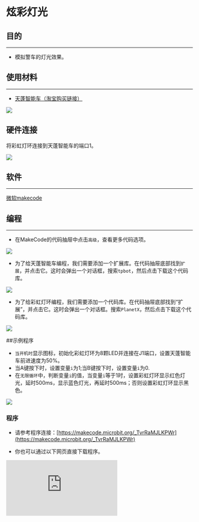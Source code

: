 ﻿---
sidebar_position: 18
sidebar_label: 炫彩灯光
---

# 炫彩灯光

## 目的
---
- 模拟警车的灯光效果。

## 使用材料
---

- [天蓬智能车（淘宝购买链接）](https://item.taobao.com/item.htm?ft=t&id=627045784239)



![](https://wiki-media-ef.oss-cn-hongkong.aliyuncs.com//images/TPBot_tianpeng_case_01_01.png)





## 硬件连接

将彩虹灯环连接到天蓬智能车的端口1。


![](https://wiki-media-ef.oss-cn-hongkong.aliyuncs.com//images/TPBot_tianpeng_case_16_03.png)



## 软件
---
[微软makecode](https://makecode.microbit.org/#)


## 编程
---


- 在MakeCode的代码抽屉中点击`高级`，查看更多代码选项。

![](https://wiki-media-ef.oss-cn-hongkong.aliyuncs.com//images/TPBot_tianpeng_case_01_02.png)

- 为了给天蓬智能车编程，我们需要添加一个扩展库。在代码抽屉底部找到`扩展`，并点击它。这时会弹出一个对话框，搜索`tpbot`，然后点击下载这个代码库。

![](https://wiki-media-ef.oss-cn-hongkong.aliyuncs.com//images/TPBot_tianpeng_case_01_03.png)

- 为了给彩虹灯环编程，我们需要添加一个代码库。在代码抽屉底部找到“扩展”，并点击它。这时会弹出一个对话框。搜索`PlanetX`，然后点击下载这个代码库。

![](https://wiki-media-ef.oss-cn-hongkong.aliyuncs.com//images/TPBot_tianpeng_case_15_03.png)

##示例程序

- `当开机时`显示图标，初始化彩虹灯环为8颗LED并连接在J1端口，设置天蓬智能车前进速度为50%。
- 当A键按下时，设置变量`i`为1;当B键按下时，设置变量`i`为0.
- 在`无限循环`中，判断变量`i`的值，当变量`i`等于1时，设置彩虹灯环显示红色灯光，延时500ms，显示蓝色灯光，再延时500ms；否则设置彩虹灯环显示黑色。


![](https://wiki-media-ef.oss-cn-hongkong.aliyuncs.com//images/TPBot_tianpeng_case_16_04.png)


### 程序
- 请参考程序连接：[https://makecode.microbit.org/_TvrRaMJLKPWr](https://makecode.microbit.org/_TvrRaMJLKPWr)

- 你也可以通过以下网页直接下载程序。

<div
    style={{
        position: 'relative',
        paddingBottom: '60%',
        overflow: 'hidden',
    }}
>
    <iframe
        src="https://makecode.microbit.org/_TvrRaMJLKPWr"
        frameborder="0"
        sandbox="allow-popups allow-forms allow-scripts allow-same-origin"
        style={{
            position: 'absolute',
            width: '100%',
            height: '100%',
        }}
    />
</div>

---
## 结论
---

- 开启电源后，天蓬智能车向前行驶，通过按下micro:bit上的A键使彩虹灯环循环切换红色灯光和蓝色灯光，按下micro:bit上的B键则关闭彩虹灯环


## 思考
---


## 常见问题
---
Q:使用案例中的代码发现小车不能正常运行？
A:电池电量不足，增大程序中的小车速度参数的数值，并测试。

## 相关阅读
---
